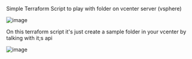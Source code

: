 Simple Terraform Script to play with folder on vcenter server (vsphere)

![image](https://user-images.githubusercontent.com/98477908/216756465-14b394ee-92a6-4cbc-905b-fa8c03f8e10a.png)

On this terraform script it's just create a sample folder in your vcenter by talking with it;s api 

![image](https://user-images.githubusercontent.com/98477908/216756540-f9bf303a-f054-47df-ae73-af4111be5fc8.png)
